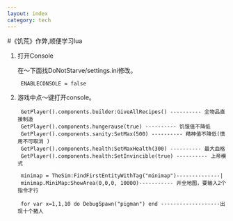 ```yaml
---
layout: index
category: tech
---
```


#《饥荒》作弊,顺便学习lua

1. 打开Console

    在～下面找DoNotStarve/settings.ini修改。

        ENABLECONSOLE = false
        
2. 游戏中点～键打开console。
    
        GetPlayer().components.builder:GiveAllRecipes() ---------- 全物品直接制造
        GetPlayer().components.hungerause(true) ---------- 饥饿值不降低
        GetPlayer().components.sanity:SetMax(500) ---------- 精神值不降低(慎用不可取消 )
        GetPlayer().components.health:SetMaxHealth(300) ---------- 最大血格
        GetPlayer().components.health:SetInvincible(true) ---------- 上帝模式

        minimap = TheSim:FindFirstEntityWithTag("minimap")--------------|
        minimap.MiniMap:ShowArea(0,0,0, 10000)----------- 开全地图，要输入2个指令才行
        
        for var x=1,1,10 do DebugSpawn("pigman") end -------------------出现十个猪人
        
        
        
        
        
        

